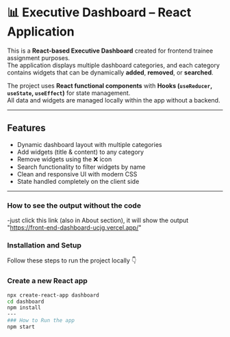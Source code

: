 # 📊 Executive Dashboard – React Application

This is a **React-based Executive Dashboard** created for frontend trainee assignment purposes.  
The application displays multiple dashboard categories, and each category contains widgets that can be dynamically **added**, **removed**, or **searched**.  

The project uses **React functional components** with **Hooks (`useReducer`, `useState`, `useEffect`)** for state management.  
All data and widgets are managed locally within the app without a backend.

---

##  Features

- Dynamic dashboard layout with multiple categories  
- Add widgets (title & content) to any category  
- Remove widgets using the ❌ icon  
- Search functionality to filter widgets by name  
- Clean and responsive UI with modern CSS  
- State handled completely on the client side  

---

### How to see the output without the code
-just click this link (also in About section), it will show the output
"https://front-end-dashboard-ucjg.vercel.app/"

### Installation and Setup

Follow these steps to run the project locally 👇  

###  Create a new React app
```bash
npx create-react-app dashboard
cd dashboard
npm install
---
### How to Run the app
npm start
